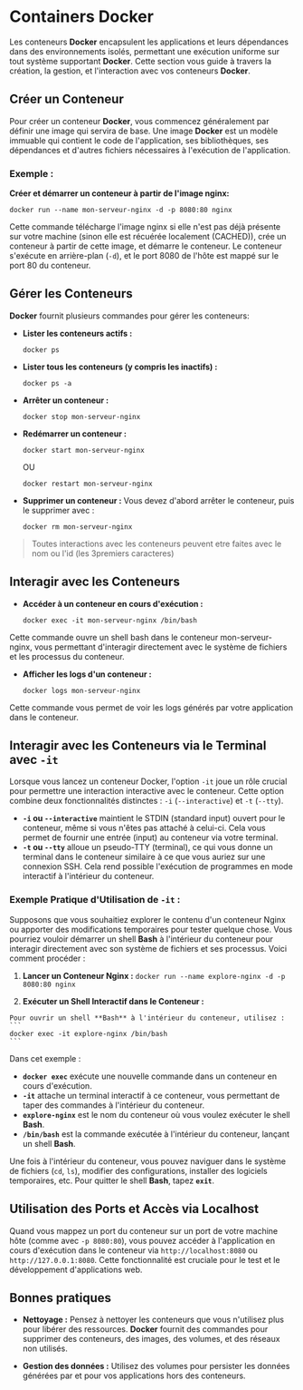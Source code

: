# Containers **Docker**

Les conteneurs **Docker** encapsulent les applications et leurs dépendances dans des environnements isolés, permettant une exécution uniforme sur tout système supportant **Docker**.
Cette section vous guide à travers la création, la gestion, et l'interaction avec vos conteneurs **Docker**.

## Créer un Conteneur

Pour créer un conteneur **Docker**, vous commencez généralement par définir une image qui servira de base. Une image **Docker** est un modèle immuable qui contient le code de l'application, ses bibliothèques, ses dépendances et d'autres fichiers nécessaires à l'exécution de l'application.

### Exemple :
**Créer et démarrer un conteneur à partir de l'image nginx:**
```
docker run --name mon-serveur-nginx -d -p 8080:80 nginx
```

Cette commande télécharge l'image nginx si elle n'est pas déjà présente sur votre machine (sinon elle est récuérée localement (CACHED)), crée un conteneur à partir de cette image, et démarre le conteneur. Le conteneur s'exécute en arrière-plan (`-d`), et le port 8080 de l'hôte est mappé sur le port 80 du conteneur.

## Gérer les Conteneurs

**Docker** fournit plusieurs commandes pour gérer les conteneurs:

  - **Lister les conteneurs actifs :**
    ```
    docker ps
    ```

  - **Lister tous les conteneurs (y compris les inactifs) :**
    ```
    docker ps -a
    ```

  - **Arrêter un conteneur :**
    ```
    docker stop mon-serveur-nginx
    ```

  - **Redémarrer un conteneur :**
    ```
    docker start mon-serveur-nginx
    ```

    OU

    ```
    docker restart mon-serveur-nginx
    ```

  - **Supprimer un conteneur :**
    Vous devez d'abord arrêter le conteneur, puis le supprimer avec :
    ```
    docker rm mon-serveur-nginx
    ```
  >Toutes interactions avec les conteneurs peuvent etre faites avec le nom ou l'id (les 3premiers caracteres)

## Interagir avec les Conteneurs

  - **Accéder à un conteneur en cours d'exécution :**
    ```
    docker exec -it mon-serveur-nginx /bin/bash
    ```

  Cette commande ouvre un shell bash dans le conteneur mon-serveur-nginx, vous permettant d'interagir directement avec le système de fichiers et les processus du conteneur.

  - **Afficher les logs d'un conteneur :**
    ```
    docker logs mon-serveur-nginx
    ```

  Cette commande vous permet de voir les logs générés par votre application dans le conteneur.

## Interagir avec les Conteneurs via le Terminal avec `-it`

Lorsque vous lancez un conteneur Docker, l'option `-it` joue un rôle crucial pour permettre une interaction interactive avec le conteneur. Cette option combine deux fonctionnalités distinctes : `-i` (`--interactive`) et `-t` (`--tty`).

  - **`-i` ou `--interactive`** maintient le STDIN (standard input) ouvert pour le conteneur, même si vous n'êtes pas attaché à celui-ci. Cela vous permet de fournir une entrée (input) au conteneur via votre terminal.
  - **`-t` ou `--tty`** alloue un pseudo-TTY (terminal), ce qui vous donne un terminal dans le conteneur similaire à ce que vous auriez sur une connexion SSH. Cela rend possible l'exécution de programmes en mode interactif à l'intérieur du conteneur.

### Exemple Pratique d'Utilisation de `-it` :

Supposons que vous souhaitiez explorer le contenu d'un conteneur Nginx ou apporter des modifications temporaires pour tester quelque chose. Vous pourriez vouloir démarrer un shell **Bash** à l'intérieur du conteneur pour interagir directement avec son système de fichiers et ses processus. Voici comment procéder :

  1. **Lancer un Conteneur Nginx :**
    ```
    docker run --name explore-nginx -d -p 8080:80 nginx
    ```

  2. **Exécuter un Shell Interactif dans le Conteneur :**

    Pour ouvrir un shell **Bash** à l'intérieur du conteneur, utilisez :
    ```
    docker exec -it explore-nginx /bin/bash
    ```

Dans cet exemple :

  - **`docker exec`** exécute une nouvelle commande dans un conteneur en cours d'exécution.
  - **`-it`** attache un terminal interactif à ce conteneur, vous permettant de taper des commandes à l'intérieur du conteneur.
  - **`explore-nginx`** est le nom du conteneur où vous voulez exécuter le shell **Bash**.
  - **`/bin/bash`** est la commande exécutée à l'intérieur du conteneur, lançant un shell **Bash**.

Une fois à l'intérieur du conteneur, vous pouvez naviguer dans le système de fichiers (`cd`, `ls`), modifier des configurations, installer des logiciels temporaires, etc. Pour quitter le shell **Bash**, tapez **`exit`**.

## Utilisation des Ports et Accès via Localhost

Quand vous mappez un port du conteneur sur un port de votre machine hôte (comme avec `-p 8080:80`), vous pouvez accéder à l'application en cours d'exécution dans le conteneur via `http://localhost:8080` ou `http://127.0.0.1:8080`. Cette fonctionnalité est cruciale pour le test et le développement d'applications web.

## Bonnes pratiques

  - **Nettoyage :** Pensez à nettoyer les conteneurs que vous n'utilisez plus pour libérer des ressources. **Docker** fournit des commandes pour supprimer des conteneurs, des images, des volumes, et des réseaux non utilisés.

  - **Gestion des données :** Utilisez des volumes pour persister les données générées par et pour vos applications hors des conteneurs.
